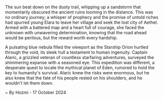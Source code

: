 
The sun beat down on the dusty trail, whipping up a sandstorm that momentarily obscured the ancient ruins looming in the distance. This was no ordinary journey; a whisper of prophecy and the promise of untold riches had spurred young Elara to leave her village and seek the lost city of Aethel. Armed with a battered map and a heart full of courage, she faced the unknown with unwavering determination, knowing that the road ahead would be perilous, but the reward worth every hardship. 

A pulsating blue nebula filled the viewport as the Starship Orion hurtled through the void, its sleek hull a testament to human ingenuity. Captain Alaric, a grizzled veteran of countless starfaring adventures, surveyed the shimmering expanse with a seasoned eye. This expedition was different, a desperate quest to locate the mythical planet of Eden, rumored to hold the key to humanity's survival. Alaric knew the risks were enormous, but he also knew that the fate of his people rested on his shoulders, and he wouldn't let them down. 

~ By Hozmi - 17 October 2024
